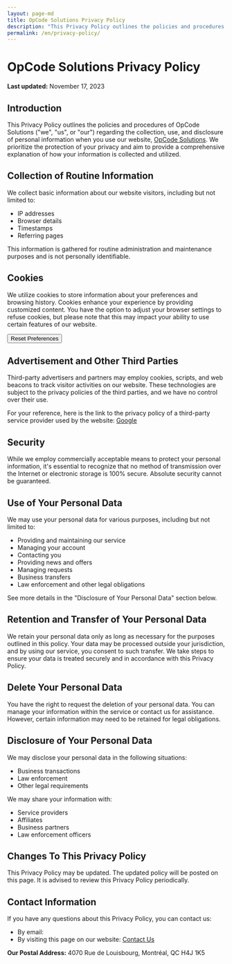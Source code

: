 ```yaml
---
layout: page-md
title: OpCode Solutions Privacy Policy
description: "This Privacy Policy outlines the policies and procedures of OpCode Solutions regarding the collection, use, and disclosure of personal information when you use our website, OpCode Solutions."
permalink: /en/privacy-policy/
---
```


# OpCode Solutions Privacy Policy

**Last updated:** November 17, 2023

## Introduction

This Privacy Policy outlines the policies and procedures of OpCode Solutions ("we", "us", or "our") regarding the collection, use, and disclosure of personal information when you use our website, [OpCode Solutions](https://opcodesolutions.com/). We prioritize the protection of your privacy and aim to provide a comprehensive explanation of how your information is collected and utilized.

## Collection of Routine Information

We collect basic information about our website visitors, including but not limited to:

- IP addresses
- Browser details
- Timestamps
- Referring pages

This information is gathered for routine administration and maintenance purposes and is not personally identifiable.

## Cookies

We utilize cookies to store information about your preferences and browsing history. Cookies enhance your experience by providing customized content. You have the option to adjust your browser settings to refuse cookies, but please note that this may impact your ability to use certain features of our website.

<button type="button" class="btn btn-primary" onclick="resetOptimalBrowsing()">Reset Preferences</button>

## Advertisement and Other Third Parties

Third-party advertisers and partners may employ cookies, scripts, and web beacons to track visitor activities on our website. These technologies are subject to the privacy policies of the third parties, and we have no control over their use.

For your reference, here is the link to the privacy policy of a third-party service provider used by the website: <a href="https://policies.google.com/privacy" target="_blank">Google</a>

## Security

While we employ commercially acceptable means to protect your personal information, it's essential to recognize that no method of transmission over the Internet or electronic storage is 100% secure. Absolute security cannot be guaranteed.

## Use of Your Personal Data

We may use your personal data for various purposes, including but not limited to:

- Providing and maintaining our service
- Managing your account
- Contacting you
- Providing news and offers
- Managing requests
- Business transfers
- Law enforcement and other legal obligations

See more details in the "Disclosure of Your Personal Data" section below.

## Retention and Transfer of Your Personal Data

We retain your personal data only as long as necessary for the purposes outlined in this policy. Your data may be processed outside your jurisdiction, and by using our service, you consent to such transfer. We take steps to ensure your data is treated securely and in accordance with this Privacy Policy.

## Delete Your Personal Data

You have the right to request the deletion of your personal data. You can manage your information within the service or contact us for assistance. However, certain information may need to be retained for legal obligations.

## Disclosure of Your Personal Data

We may disclose your personal data in the following situations:

- Business transactions
- Law enforcement
- Other legal requirements

We may share your information with:

- Service providers
- Affiliates
- Business partners
- Law enforcement officers

## Changes To This Privacy Policy

This Privacy Policy may be updated. The updated policy will be posted on this page. It is advised to review this Privacy Policy periodically.

## Contact Information

If you have any questions about this Privacy Policy, you can contact us:

- By email: <script>writeMailtoLink("WVZjMWJXSXdRblpqUjA1MldrZFdlbUl5ZURGa1IyeDJZbTVOZFZreU9YUT0=");</script>
- By visiting this page on our website: [Contact Us](/en/contact/)

**Our Postal Address:** 4070 Rue de Louisbourg, Montréal, QC H4J 1K5
